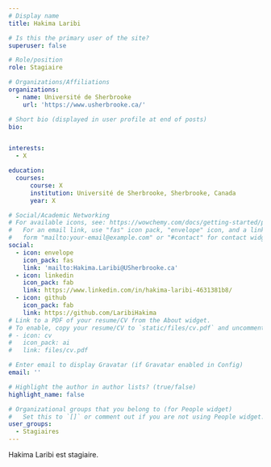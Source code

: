 ```yaml
---
# Display name
title: Hakima Laribi

# Is this the primary user of the site?
superuser: false

# Role/position
role: Stagiaire

# Organizations/Affiliations
organizations:
  - name: Université de Sherbrooke
    url: 'https://www.usherbrooke.ca/'

# Short bio (displayed in user profile at end of posts)
bio: 


interests:
  - X

education:
  courses:
      course: X
      institution: Université de Sherbrooke, Sherbrooke, Canada
      year: X

# Social/Academic Networking
# For available icons, see: https://wowchemy.com/docs/getting-started/page-builder/#icons
#   For an email link, use "fas" icon pack, "envelope" icon, and a link in the
#   form "mailto:your-email@example.com" or "#contact" for contact widget.
social:
  - icon: envelope
    icon_pack: fas
    link: 'mailto:Hakima.Laribi@USherbrooke.ca'
  - icon: linkedin
    icon_pack: fab
    link: https://www.linkedin.com/in/hakima-laribi-4631381b8/
  - icon: github
    icon_pack: fab
    link: https://github.com/LaribiHakima
# Link to a PDF of your resume/CV from the About widget.
# To enable, copy your resume/CV to `static/files/cv.pdf` and uncomment the lines below.
# - icon: cv
#   icon_pack: ai
#   link: files/cv.pdf

# Enter email to display Gravatar (if Gravatar enabled in Config)
email: ''

# Highlight the author in author lists? (true/false)
highlight_name: false

# Organizational groups that you belong to (for People widget)
#   Set this to `[]` or comment out if you are not using People widget.
user_groups:
  - Stagiaires
---
```


Hakima Laribi est stagiaire.
